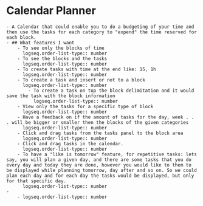 # Calendar Planner
	- A Calendar that could enable you to do a budgeting of your time and then use the tasks for each category to "expend" the time reserved for each block.
	- ## What features I want
		- To see only the blocks of time
		  logseq.order-list-type:: number
		- To see the blocks and the tasks
		  logseq.order-list-type:: number
		- To create tasks with time at the end like: 15, 1h
		  logseq.order-list-type:: number
		- To create a task and insert or not to a block
		  logseq.order-list-type:: number
			- To create a task on top the block delimitation and it would save the task with the block information
			  logseq.order-list-type:: number
		- View only the tasks for a specific type of block
		  logseq.order-list-type:: number
		- Have a feedback on if the amount of tasks for the day, week . . . will be bigger or smaller then the blocks of the given categories
		  logseq.order-list-type:: number
		- Click and drag tasks from the tasks panel to the block area
		  logseq.order-list-type:: number
		- Click and drag tasks in the calendar.
		  logseq.order-list-type:: number
		- To have a "like is tomorrow" feature, for repetitive tasks: lets say, you will plan a given day, and there are some tasks that you do every day and today they are done, however you would like to them to be displayed while planning tomorrow, day after and so on. So we could plan each day and for each day the tasks would be displayed, but only for that specific day.
		  logseq.order-list-type:: number
	-
		- logseq.order-list-type:: number